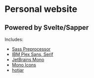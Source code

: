 # Personal website

## Powered by Svelte/Sapper

Includes:
- <a href="https://medium.com/@sean_27490/svelte-sapper-with-sass-271fff662da9">Sass Preprocessor</a>
- <a href="https://www.ibm.com/plex/">IBM Plex Sans, Serif</a>
- <a href="https://www.jetbrains.com/lp/mono/">JetBrains Mono</a>
- <a href="https://icons.mono.company/">Mono Icons</a>
- <a href="https://www.hotjar.com/">hotjar</a>
